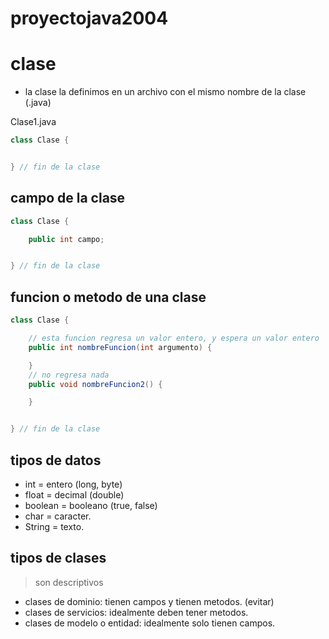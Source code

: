 # proyectojava2004

# clase

* la clase la definimos en un archivo con el mismo nombre de la clase (.java)

Clase1.java

```java
class Clase {


} // fin de la clase
```

## campo de la clase

```java
class Clase {

    public int campo;


} // fin de la clase
```

## funcion o metodo de una clase

```java
class Clase {

    // esta funcion regresa un valor entero, y espera un valor entero
    public int nombreFuncion(int argumento) {

    }
    // no regresa nada
    public void nombreFuncion2() {

    }


} // fin de la clase
```


## tipos de datos

* int = entero (long, byte)
* float = decimal (double)
* boolean = booleano (true, false)
* char = caracter.
* String = texto.

## tipos de clases

> son descriptivos

* clases de dominio: tienen campos y tienen metodos. (evitar)
* clases de servicios: idealmente deben tener metodos.
* clases de modelo o entidad: idealmente solo tienen campos.

